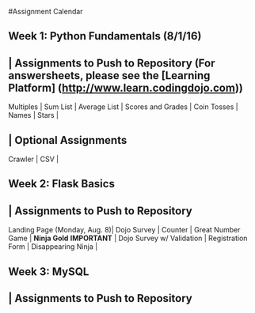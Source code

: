 #Assignment Calendar

## Week 1: Python Fundamentals (8/1/16)

| Assignments to Push to Repository (For answersheets, please see the [Learning Platform] (http://www.learn.codingdojo.com))
---
Multiples |
Sum List |
Average List |
Scores and Grades |
Coin Tosses |
Names |
Stars |

| Optional Assignments
---
Crawler |
CSV |

## Week 2: Flask Basics

| Assignments to Push to Repository
---
Landing Page (Monday, Aug. 8)|
Dojo Survey |
Counter |
Great Number Game |
**Ninja Gold** **IMPORTANT** |
Dojo Survey w/ Validation |
Registration Form |
Disappearing Ninja |

## Week 3: MySQL

| Assignments to Push to Repository
---
